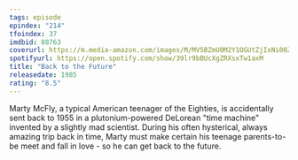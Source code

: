 ```yaml
---
tags: episode
epindex: "214"
tfoindex: 37
imdbid: 88763
coverurl: https://m.media-amazon.com/images/M/MV5BZmU0M2Y1OGUtZjIxNi00ZjBkLTg1MjgtOWIyNThiZWIwYjRiXkEyXkFqcGdeQXVyMTQxNzMzNDI@._V1_SX202_CR0,0,202,300_.jpg
spotifyurl: https://open.spotify.com/show/39lr9bBUcXgZRXsxTw1axM
title: "Back to the Future"
releasedate: 1985
rating: "8.5"
---
```


Marty McFly, a typical American teenager of the Eighties, is accidentally sent back to 1955 in a plutonium-powered DeLorean "time machine" invented by a slightly mad scientist. During his often hysterical, always amazing trip back in time, Marty must make certain his teenage parents-to-be meet and fall in love - so he can get back to the future.